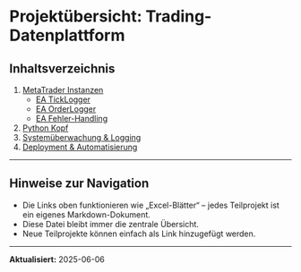 # Projektübersicht: Trading-Datenplattform

## Inhaltsverzeichnis

1. [MetaTrader Instanzen](Projektplan_MetaTrader.md)
    - [EA TickLogger](Projektplan_TickLogger.md)
    - [EA OrderLogger](Projektplan_OrderLogger.md)
    - [EA Fehler-Handling](Projektplan_Fehlerhandling.md)
2. [Python Kopf](Projektplan_Python.md)
3. [Systemüberwachung & Logging](Projektplan_Monitoring.md)
4. [Deployment & Automatisierung](Projektplan_Deployment.md)

---

## Hinweise zur Navigation

- Die Links oben funktionieren wie „Excel-Blätter“ – jedes Teilprojekt ist ein eigenes Markdown-Dokument.
- Diese Datei bleibt immer die zentrale Übersicht.
- Neue Teilprojekte können einfach als Link hinzugefügt werden.

---

**Aktualisiert:** 2025-06-06
